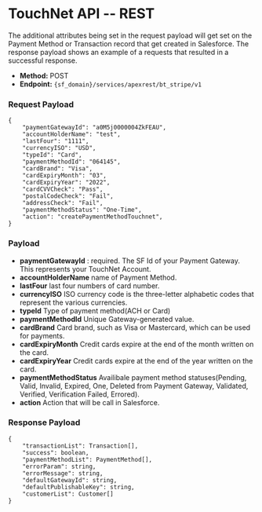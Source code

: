 # TouchNet API -- REST
The additional attributes being set in the request payload will get set on the Payment Method or Transaction record that get created in Salesforce. The response payload shows an example of a requests that resulted in a successful response.

- **Method:** POST
- **Endpoint:** `{sf_domain}/services/apexrest/bt_stripe/v1`

###  Request Payload
```
{
	"paymentGatewayId": "a0M5j0000004ZkFEAU",
	"accountHolderName": "test",
	"lastFour": "1111",
	"currencyISO": "USD",
	"typeId": "Card",
	"paymentMethodId": "064145",
	"cardBrand": "Visa",
	"cardExpiryMonth": "03",
	"cardExpiryYear": "2022",
	"cardCVVCheck": "Pass",
	"postalCodeCheck": "Fail",
	"addressCheck": "Fail",
	"paymentMethodStatus": "One-Time",
	"action": "createPaymentMethodTouchnet",
}
```
### Payload

* __paymentGatewayId__ : required. The SF Id of your Payment Gateway. This represents your TouchNet Account.
* __accountHolderName__ name of Payment Method.
* __lastFour__ last four numbers of card number.
* __currencyISO__ ISO currency code is the three-letter alphabetic codes that represent the various currencies.
* __typeId__ Type of payment method(ACH or Card)
* __paymentMethodId__ Unique Gateway-generated value.
* __cardBrand__ Card brand, such as Visa or Mastercard, which can be used for payments.
*  __cardExpiryMonth__ Credit cards expire at the end of the month written on the card.
*  __cardExpiryYear__ Credit cards expire at the end of the year written on the card.
*  __paymentMethodStatus__ Availibale payment method statuses(Pending, Valid, Invalid, Expired, One, Deleted from Payment Gateway, Validated, Verified, Verification Failed, Errored).
*  __action__ Action that will be call in Salesforce.

###  Response Payload
```
{
    "transactionList": Transaction[],
    "success": boolean,
    "paymentMethodList": PaymentMethod[],
    "errorParam": string,
    "errorMessage": string,
    "defaultGatewayId": string,
    "defaultPublishableKey": string,
    "customerList": Customer[]
}
```